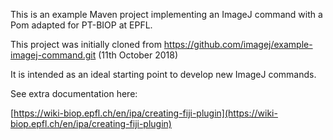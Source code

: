 This is an example Maven project implementing an ImageJ command with a Pom adapted for PT-BIOP at EPFL.

This project was initially cloned from https://github.com/imagej/example-imagej-command.git (11th October 2018)

It is intended as an ideal starting point to develop new ImageJ commands.

See extra documentation here:

[https://wiki-biop.epfl.ch/en/ipa/creating-fiji-plugin](https://wiki-biop.epfl.ch/en/ipa/creating-fiji-plugin)
